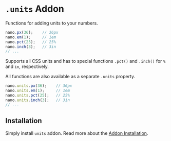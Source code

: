 # `.units` Addon

Functions for adding units to your numbers.

```js
nano.px(36);    // 36px
nano.em(1);     // 1em
nano.pct(25);   // 25%
nano.inch(3);   // 3in
// ...
```

Supports all CSS units and has to special functions `.pct()` and `.inch()` for `%` and `in`, respectively.

All functions are also available as a separate `.units` property.

```js
nano.units.px(36);    // 36px
nano.units.em(1);     // 1em
nano.units.pct(25);   // 25%
nano.units.inch(3);   // 3in
// ...
```

## Installation

Simply install `units` addon. Read more about the [Addon Installation](./Addons.md#addon-installation).
